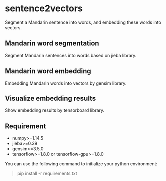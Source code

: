 # sentence2vectors
Segment a Mandarin sentence into words, and embedding these words into vectors.

## Mandarin word segmentation
Segment Mandarin sentences into words based on jieba library.

## Mandarin word embedding
Embedding Mandarin words into vectors by gensim library.

## Visualize embedding results
Show embedding results by tensorboard library.

## Requirement
* numpy>=1.14.5
* jieba>=0.39
* gensim>=3.5.0
* tensorflow>=1.8.0 or tensorflow-gpu>=1.8.0

You can use the following command to initialize your python environment:
>pip install -r requirements.txt
